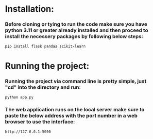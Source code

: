 # Installation:

### Before cloning or tying to run the code make sure you have python 3.11 or greater already installed and then proceed to install the necessery packages by following below steps:
```
pip install flask pandas scikit-learn
```
# Running the project:

### Running the project via command line is pretty simple, just "cd" into the directory and run:
```
python app.py
```
### The web application runs on the local server make sure to paste the below address with the port number in a web browser to use the interface:
```
http://127.0.0.1:5000
```

